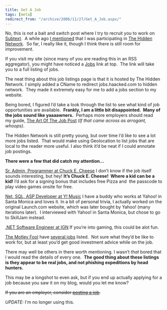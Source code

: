 ```yaml
---
title: Get A Job
tags: [meta]
redirect_from: "/archive/2006/11/27/Get_A_Job.aspx/"
---
```


No, this is not a bait and switch post where I try to recruit you to
work on [Subtext](http://subtextproject.com/ "Subtext").  A while ago [I
mentioned](https://haacked.com/archive/2006/10/04/Better_Recruiting_Through_Blogistry.aspx "Hidden Network")
that I was participating in [The Hidden
Network](https://hiddennetwork.com/ "The Hidden Network").  So far, I
really like it, though I think there is still room for improvement.

If you visit my site (since many of you are reading this in an RSS
aggregator), you might have noticed a
[Jobs](http://jobs.haacked.com/1002/browse.aspx "Job Listings") link at
top.  The link will take you to a full listing of jobs.

The neat thing about this job listings page is that it is hosted by The
Hidden Network. I simply added a CName to redirect jobs.haacked.com
to hidden network.  They made it extremely easy for me to add a jobs
section to my website.

Being bored, I figured I’d take a look through the list to see what kind
of job opportunities are available.  **Frankly, I am a little bit
disappointed.  Many of the jobs sound like yaaaawners.**  Perhaps more
employers should read my guide, [The Art Of The Job
Post](https://haacked.com/archive/2006/10/20/Art_of_the_Job_Post.aspx "Art of the Job Post") (*If
that came across as arrogant, whoops)*. 

The Hidden Network is still pretty young, but over time I’d like to see
a lot more jobs listed.  That would make using Geolocation to list jobs
that are local to the reader more useful. I also think it’d be neat if I
could annotate job postings.

**There were a few that did catch my attention...**

[Sr. Admin, Programmer at Chuck E.
Cheese](http://jobs.haacked.com/1002/listing.aspx?JobId=1000126 "Chuck E. Cheese") I
don’t know if the job itself sounds interesting, but hey! **It’s Chuck
E. Cheese!  Where a kid can be a kid!** I’d ask for a signing bonus that
includes free Pizza and  the passcode to play video games onsite for
free.

[Net, SQL, ASP Developer at Y!
Music](http://jobs.haacked.com/1002/listing.aspx?JobId=1000195 "Yahoo!")
I have a buddy who works at Yahoo! in Santa Monica and loves it. In a
bit of personal trivia, I actually worked on the original Launch.com
website, which was later bought by Yahoo! (many iterations later).  I
interviewed with Yahoo! in Santa Monica, but chose to go to SkillJam
instead.

[.NET Software Engineer at
IGN](http://jobs.haacked.com/1002/listing.aspx?JobId=1000218 "IGN") If
you’re into gaming, this could be alot fun.

[The Motley
Fool](http://jobs.haacked.com/1002/listing.aspx?JobId=1000221 "IIS Configuration")
have [several
jobs](http://jobs.haacked.com/1002/listing.aspx?JobId=1000222 "Jobs")
listed.  Not sure what they’d be like to work for, but at least you’d
get good investment advice while on the job.

There may well be others in there worth mentioning. I wasn’t *that*
bored that I would read the details of every one.  **The good thing
about these listings is they appear to be real jobs, and not phishing
expeditions by head hunters.**

This may be a longshot to even ask, but if you end up actually applying
for a job because you saw it on my blog, would you let me know? 

~~If you are an employer, consider [posting a
job](http://jobs.haacked.com/1002/post.aspx "Posting A Job").~~

_UPDATE:_ I'm no longer using this.
